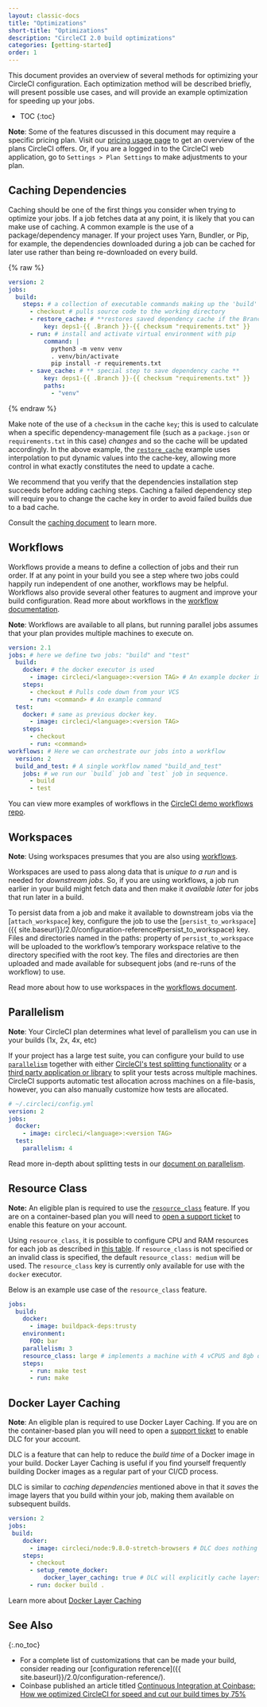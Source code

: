 ```yaml
---
layout: classic-docs
title: "Optimizations"
short-title: "Optimizations"
description: "CircleCI 2.0 build optimizations"
categories: [getting-started]
order: 1
---
```


This document provides an overview of several methods for optimizing your CircleCI configuration. Each optimization method will be described briefly, will present possible use cases, and will provide an example optimization for speeding up your jobs.

* TOC
{:toc}

**Note**: Some of the features discussed in this document may require a specific pricing
plan. Visit our [pricing usage page](https://circleci.com/pricing/usage/) to get an
overview of the plans CircleCI offers. Or, if you are a logged in to the CircleCI web
application, go to `Settings > Plan Settings` to make adjustments to your plan.

## Caching Dependencies

Caching should be one of the first things you consider when trying to optimize your jobs. If a job fetches data at any point, it is likely that you can make use of caching. A common example is the use of a package/dependency manager. If your project uses Yarn, Bundler, or Pip, for example, the dependencies downloaded during a job can be cached for later use rather than being re-downloaded on every build.

{% raw %}

```yaml
version: 2
jobs:
  build:
    steps: # a collection of executable commands making up the 'build' job
      - checkout # pulls source code to the working directory
      - restore_cache: # **restores saved dependency cache if the Branch key template or requirements.txt files have not changed since the previous run**
          key: deps1-{{ .Branch }}-{{ checksum "requirements.txt" }}
      - run: # install and activate virtual environment with pip
          command: |
            python3 -m venv venv
            . venv/bin/activate
            pip install -r requirements.txt
      - save_cache: # ** special step to save dependency cache **
          key: deps1-{{ .Branch }}-{{ checksum "requirements.txt" }}
          paths:
            - "venv"
```

{% endraw %}

Make note of the use of a `checksum` in the cache `key`; this is used to calculate when a specific dependency-management file (such as a `package.json` or `requirements.txt` in this case) _changes_ and so the cache will be updated accordingly. In the above example, the
[`restore_cache`]({{site.baseurl}}/2.0/configuration-reference#restore_cache) example uses interpolation to put dynamic values into the cache-key, allowing more control in what exactly constitutes the need to update a cache.

We recommend that you verify that the dependencies installation step succeeds before adding caching steps. Caching a failed dependency step will require you to change the cache key in order to avoid failed builds due to a bad cache.

Consult the [caching document]({{site.baseurl}}/2.0/caching) to learn more.

## Workflows

Workflows provide a means to define a collection of jobs and their run order. If at any point in your build you see a step where two jobs could happily run independent of one another, workflows may be helpful. Workflows also provide several other features to augment and improve your build configuration. Read more about workflows in the [workflow documentation]({{site.baseurl}}/2.0/workflows/).

**Note**: Workflows are available to all plans, but running parallel jobs assumes that your plan provides multiple machines to execute on.

```yaml
version: 2.1
jobs: # here we define two jobs: "build" and "test"
  build:
    docker: # the docker executor is used
      - image: circleci/<language>:<version TAG> # An example docker image
    steps:
      - checkout # Pulls code down from your VCS
      - run: <command> # An example command
  test:
    docker: # same as previous docker key.
      - image: circleci/<language>:<version TAG>
    steps:
      - checkout
      - run: <command>
workflows: # Here we can orchestrate our jobs into a workflow
  version: 2
  build_and_test: # A single workflow named "build_and_test"
    jobs: # we run our `build` job and `test` job in sequence.
      - build
      - test
```


You can view more examples of workflows in the  [CircleCI demo workflows repo](https://github.com/CircleCI-Public/circleci-demo-workflows/).

## Workspaces

**Note**: Using workspaces presumes that you are also using [workflows](#workflows).

Workspaces are used to pass along data that is _unique to a run_ and is needed for _downstream jobs_. So, if you are using workflows, a job run earlier in your build might fetch data and then make it _available later_ for jobs that run later in a build.

To persist data from a job and make it available to downstream jobs via the [`attach_workspace`] key, configure the job to use the [`persist_to_workspace`]({{ site.baseurl}}/2.0/configuration-reference#persist_to_workspace) key. Files and directories named in the paths: property of `persist_to_workspace` will be uploaded to the workflow’s temporary workspace relative to the directory specified with the root key. The files and directories are then uploaded and made available for subsequent jobs (and re-runs of the workflow) to use.

Read more about how to use workspaces in the [workflows document]({{site.baseurl}}/2.0/workflows/#using-workspaces-to-share-data-among-jobs).

## Parallelism

**Note**: Your CircleCI plan determines what level of parallelism you can use in your builds (1x, 2x, 4x, etc)

If your project has a large test suite, you can configure your build to use  [`parallelism`]({{site.baseurl}}/2.0/configuration-reference#parallelism) together with either [CircleCI's test splitting functionality](https://circleci.com/docs/2.0/parallelism-faster-jobs/#using-the-circleci-cli-to-split-tests) or a [third party application or library](https://circleci.com/docs/2.0/parallelism-faster-jobs/#other-ways-to-split-tests)
to split your tests across multiple machines. CircleCI supports automatic test
allocation across machines on a file-basis, however, you can also manually
customize how tests are allocated.

```yaml
# ~/.circleci/config.yml
version: 2
jobs:
  docker:
    - image: circleci/<language>:<version TAG>
  test:
    parallelism: 4
```

Read more in-depth about splitting tests in our [document on parallelism]({{site.baseurl}}/2.0/parallelism-faster-jobs).

## Resource Class

**Note:** An eligible plan is required to use the [`resource_class`]({{site.baseurl}}/2.0/configuration-reference#resource_class) feature. If you are on a container-based plan you will need to [open a support ticket](https://support.circleci.com/hc/en-us/requests/new) to enable this feature on your account.

Using `resource_class`, it is possible to configure CPU and RAM resources for each job as described in [this table](https://circleci.com/docs/2.0/configuration-reference/#resource_class). If `resource_class` is not specified or an invalid class is specified, the default `resource_class: medium` will be used. The `resource_class` key is currently only available for use with the `docker` executor.

Below is an example use case of the `resource_class` feature.

```yaml
jobs:
  build:
    docker:
      - image: buildpack-deps:trusty
    environment:
      FOO: bar
    parallelism: 3
    resource_class: large # implements a machine with 4 vCPUS and 8gb of ram.
    steps:
      - run: make test
      - run: make
```

## Docker Layer Caching

**Note**: An eligible plan is required to use Docker Layer Caching. If you are on the container-based plan you will need to open a [support ticket](https://support.circleci.com/hc/en-us/requests/new) to enable DLC for your account.

DLC is a feature that can help to reduce the _build time_ of a Docker image in your build. Docker Layer Caching is useful if you find yourself frequently building Docker images as a regular part of your CI/CD process.

DLC is similar to _caching dependencies_ mentioned above in that it _saves_ the image layers that you build within your job, making them available on subsequent builds.

```yaml
version: 2
jobs:
 build:
    docker:
      - image: circleci/node:9.8.0-stretch-browsers # DLC does nothing here, its caching depends on commonality of the image layers.
    steps:
      - checkout
      - setup_remote_docker:
          docker_layer_caching: true # DLC will explicitly cache layers here and try to avoid rebuilding.
      - run: docker build .
```

Learn more about [Docker Layer Caching]({{site.baseurl}}/2.0/docker-layer-caching)

## See Also
{:.no_toc}

- For a complete list of customizations that can be made your build, consider reading our [configuration reference]({{ site.baseurl}}/2.0/configuration-reference/).
- Coinbase published an article titled [Continuous Integration at Coinbase: How we optimized CircleCI for speed and cut our build times by 75%](https://blog.coinbase.com/continuous-integration-at-coinbase-how-we-optimized-circleci-for-speed-cut-our-build-times-by-378c8b1d7161)
